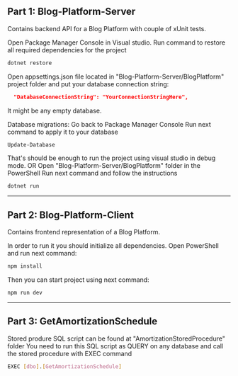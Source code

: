 ## Part 1: Blog-Platform-Server 
Contains backend API for a Blog Platform with couple of xUnit tests.

Open Package Manager Console in Visual studio.
Run command to restore all required dependencies for the project

```sh
dotnet restore
```

Open appsettings.json file located in "Blog-Platform-Server/BlogPlatform" project folder and put your database connection string:

```json
  "DatabaseConnectionString": "YourConnectionStringHere",
```

It might be any empty database.

Database migrations:
Go back to Package Manager Console
Run next command to apply it to your database

```sh
Update-Database
```

That's should be enough to run the project using visual studio in debug mode.
OR
Open "Blog-Platform-Server/BlogPlatform" folder in the PowerShell
Run next command and follow the instructions

```sh
dotnet run
```

---
## Part 2: Blog-Platform-Client
Contains frontend representation of a Blog Platform.

In order to run it you should initialize all dependencies.
Open PowerShell and run next command:

```sh
npm install
```

Then you can start project using next command:

```sh
npm run dev
```

---

## Part 3: GetAmortizationSchedule
Stored produre SQL script can be found at "AmortizationStoredProcedure" folder
You need to run this SQL script as QUERY on any database and call the stored procedure with EXEC command

```sh
EXEC [dbo].[GetAmortizationSchedule]
```
